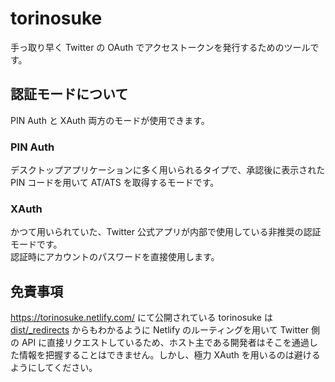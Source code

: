 # torinosuke

手っ取り早く Twitter の OAuth でアクセストークンを発行するためのツールです。

## 認証モードについて

PIN Auth と XAuth 両方のモードが使用できます。

### PIN Auth

デスクトップアプリケーションに多く用いられるタイプで、承認後に表示された PIN コードを用いて AT/ATS を取得するモードです。

### XAuth

かつて用いられていた、Twitter 公式アプリが内部で使用している非推奨の認証モードです。<br>
認証時にアカウントのパスワードを直接使用します。

## 免責事項

https://torinosuke.netlify.com/ にて公開されている torinosuke は [dist/\_redirects](./dist/_redirects) からもわかるように Netlify のルーティングを用いて Twitter 側の API に直接リクエストしているため、ホスト主である開発者はそこを通過した情報を把握することはできません。しかし、極力 XAuth を用いるのは避けるようにしてください。
